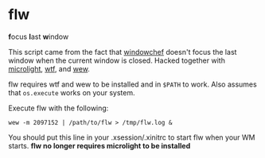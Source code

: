 
# flw

**f**ocus **l**ast **w**indow

This script came from the fact that [windowchef](https://github.com/tudurom/windowchef)
doesn't focus the last window when the current window is closed. Hacked
together with [microlight](https://github.com/stevedonovan/Microlight),
[wtf](https://github.com/wmutlis/core), and [wew](https://github.com/wmutils/opt).

flw requires wtf and wew to be installed and in `$PATH` to work. Also assumes
that `os.execute` works on your system.

Execute flw with the following:

```
wew -m 2097152 | /path/to/flw > /tmp/flw.log &
```

You should put this line in your .xsession/.xinitrc to start flw when your WM
starts. **flw no longer requires microlight to be installed**

